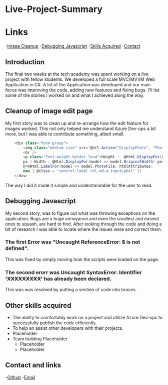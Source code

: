 # Live-Project-Summary

# Links
-[Image Cleanup](#Cleanup-of-image-edit-page)
-[Debugging Javascript](#Debugging-Javascript)
-[Skills Acquired](#Other-skills-acquired)
-[Contact](#Contact-and-links)
## Introduction
The final two weeks at the tech academy was spent working on a live project with fellow students. 
We developed a full scale MVC/MVVM Web Application in C#. A lot of the Application was developed and our main focus was improving the code, adding new features and fixing bugs. 
I'll list some of the stories I worked on and what I achieved along the way.



## Cleanup of image edit page
My first story was to clean up and re-arrange how the edit feature for images worked. This not only helped me understand Azure Dev-ops a bit more, but I was able to contribute something, albeit small.

```csharp
    <div class="form-group">
        <img class="medium_size" src='@Url.Action("DisplayPhoto", "Photo", new { id = Model.PhotoId })' />
        <br />
        <p class="font-weight-bolder lead">Height :  @Html.DisplayFor(model => model.OriginalHeight)
        px | Width : @Html.DisplayFor(model => model.OriginalWidth) px</p>
        @*@Html.LabelFor(model => model.PhotoFile, htmlAttributes: 
        new { @class = "control-label col-md-4 inputLabel" })
    </div>
```

The way I did it made it simple and understandable for the user to read.


## Debugging Javascript
My second story, was to figure out what was throwing exceptions on the application. Bugs are a huge annoyance and even the smallest and easiest ones to squash, are hard to find. After looking through the code and doing a bit of research I was able to locate where the issues were and correct them. 

### The first Error was "Uncaught ReferenceError: $ is not defined".
This was fixed by simply moving how the scripts were loaded on the page.

### The second erorr was Uncaught SyntaxError: Identifier ~~'XXXXXXXXX'~~ has already been declared.
This was was resolved by putting a section of code into braces.

## Other skills acquired
- The ability to comfortably work on a project and utilize Azure Dev-ops to successfully publish the code efficiently.
- To help an assist other developers with their projects.
- Placeholder
- Team building Placeholder
  - Placeholder
  - Placeholder

## Contact and links
-[Github](https://github.com/Gruzzly-bear)
-[Email](mailto:gruzzly-bear@outlook.com?subject=Hey%20There!)
